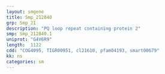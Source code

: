 ```yaml
---
layout: smgene
title: Smp_212840
grp: Smp_21
description: "PQ loop repeat containing protein 2"
smp: Smp_212840.1
uniprot: "G4V6R9"
length:  1122
cdd: "COG4095, TIGR00951, cl21610, pfam04193, smart00679"
kk: ns
categories: sm
---
```

